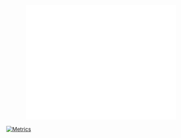 <p align="center"><img src="/github-metrics.svg" alt="Metrics" width="400"></p>

[![Metrics](https://github.com/AReid987/AReid987/actions/workflows/main.yml/badge.svg)](https://github.com/AReid987/AReid987/actions/workflows/main.yml)
